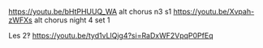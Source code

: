 https://youtu.be/bHtPHUUQ_WA alt chorus n3 s1
https://youtu.be/Xvpah-zWFXs alt chorus night 4 set 1

Les 2‽
https://youtu.be/tyd1vLlQjg4?si=RaDxWF2VpqP0PfEq